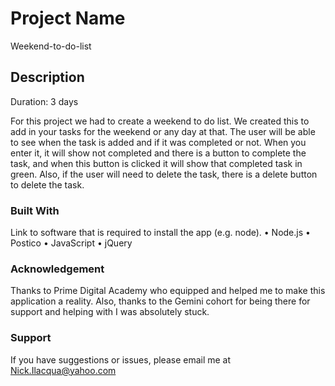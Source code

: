 # Project Name

Weekend-to-do-list

## Description
Duration: 3 days

For this project we had to create a weekend to do list. We created this to add in your tasks for the weekend or any day at that. The user will be able to see when the task is added and if it was completed or not. When you enter it, it will show not completed and there is a button to complete the task, and when this button is clicked it will show that completed task in green. Also, if the user will need to delete the task, there is a delete button to delete the task. 

### Built With
Link to software that is required to install the app (e.g. node).
•	Node.js
•	Postico
•	JavaScript 
•	jQuery
### Acknowledgement
Thanks to Prime Digital Academy who equipped and helped me to make this application a reality.  Also, thanks to the Gemini cohort for being there for support and helping with I was absolutely stuck. 

### Support
If you have suggestions or issues, please email me at Nick.Ilacqua@yahoo.com 




